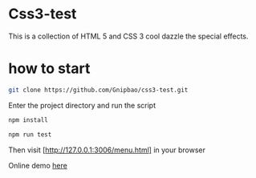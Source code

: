 # Css3-test
This is a collection of HTML 5 and CSS 3 cool dazzle the special effects.
# how to start
```bash
git clone https://github.com/Gnipbao/css3-test.git
```
Enter the project directory and run the script
```bash
npm install
```
```bash
npm run test
```
Then visit [http://127.0.0.1:3006/menu.html] in your browser 

Online demo [here](http://gnipbao.github.io/css3-test/menu.html)

